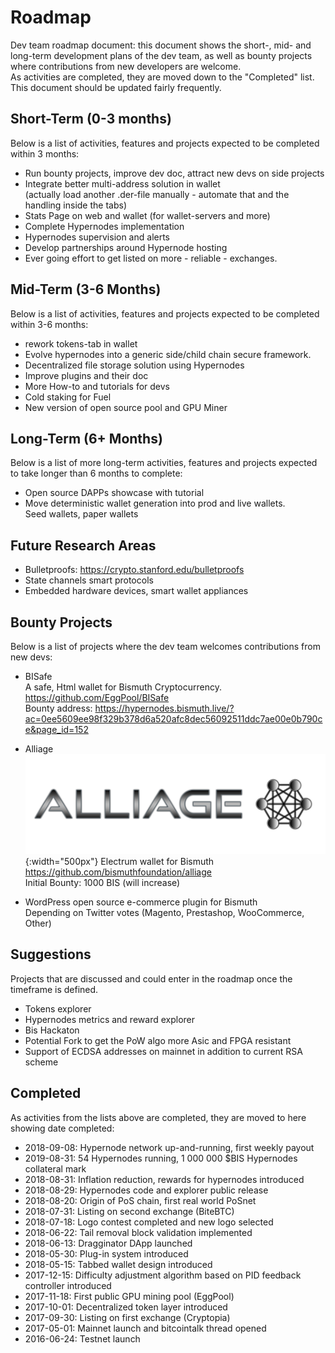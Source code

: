 # Roadmap
Dev team roadmap document: this document shows the short-, mid- and long-term development plans of the dev team, as well as bounty projects where contributions from new developers are welcome.  
As activities are completed, they are moved down to the "Completed" list.  
This document should be updated fairly frequently.

## Short-Term (0-3 months)
Below is a list of activities, features and projects expected to be completed within 3 months:  
* Run bounty projects, improve dev doc, attract new devs on side projects
* Integrate better multi-address solution in wallet  
  (actually load another .der-file manually - automate that and the handling inside the tabs)
* Stats Page on web and wallet (for wallet-servers and more)
* Complete Hypernodes implementation
* Hypernodes supervision and alerts
* Develop partnerships around Hypernode hosting
* Ever going effort to get listed on more - reliable - exchanges.

## Mid-Term (3-6 Months)
Below is a list of activities, features and projects expected to be completed within 3-6 months:  
* rework tokens-tab in wallet
* Evolve hypernodes into a generic side/child chain secure framework.
* Decentralized file storage solution using Hypernodes
* Improve plugins and their doc
* More How-to and tutorials for devs
* Cold staking for Fuel
* New version of open source pool and GPU Miner

## Long-Term (6+ Months)
Below is a list of more long-term activities, features and projects expected to take longer than 6 months to complete:  

* Open source DAPPs showcase with tutorial
* Move deterministic wallet generation into prod and live wallets.  
  Seed wallets, paper wallets

## Future Research Areas
* Bulletproofs: https://crypto.stanford.edu/bulletproofs
* State channels smart protocols
* Embedded hardware devices, smart wallet appliances

## Bounty Projects
Below is a list of projects where the dev team welcomes contributions from new devs:  

* BISafe  
A safe, Html wallet for Bismuth Cryptocurrency.  
https://github.com/EggPool/BISafe  
Bounty address: https://hypernodes.bismuth.live/?ac=0ee5609ee98f329b378d6a520afc8dec56092511ddc7ae00e0b790ce&page_id=152

* Alliage  
![Alliage Logo](img/alliage-transparent-bg.png){:width="500px"}
Electrum wallet for Bismuth  
https://github.com/bismuthfoundation/alliage  
Initial Bounty: 1000 BIS (will increase)

* WordPress open source e-commerce plugin for Bismuth  
Depending on Twitter votes (Magento, Prestashop, WooCommerce, Other)

## Suggestions
Projects that are discussed and could enter in the roadmap once the timeframe is defined.

* Tokens explorer
* Hypernodes metrics and reward explorer
* Bis Hackaton
* Potential Fork to get the PoW algo more Asic and FPGA resistant
* Support of ECDSA addresses on mainnet in addition to current RSA scheme

## Completed
As activities from the lists above are completed, they are moved to here showing date completed:  
* 2018-09-08: Hypernode network up-and-running, first weekly payout
* 2019-08-31: 54 Hypernodes running, 1 000 000 $BIS Hypernodes collateral mark
* 2018-08-31: Inflation reduction, rewards for hypernodes introduced
* 2018-08-29: Hypernodes code and explorer public release
* 2018-08-20: Origin of PoS chain, first real world PoSnet
* 2018-07-31: Listing on second exchange (BiteBTC)
* 2018-07-18: Logo contest completed and new logo selected
* 2018-06-22: Tail removal block validation implemented
* 2018-06-13: Dragginator DApp launched
* 2018-05-30: Plug-in system introduced
* 2018-05-15: Tabbed wallet design introduced
* 2017-12-15: Difficulty adjustment algorithm based on PID feedback controller introduced
* 2017-11-18: First public GPU mining pool (EggPool)
* 2017-10-01: Decentralized token layer introduced
* 2017-09-30: Listing on first exchange (Cryptopia)
* 2017-05-01: Mainnet launch and bitcointalk thread opened
* 2016-06-24: Testnet launch
